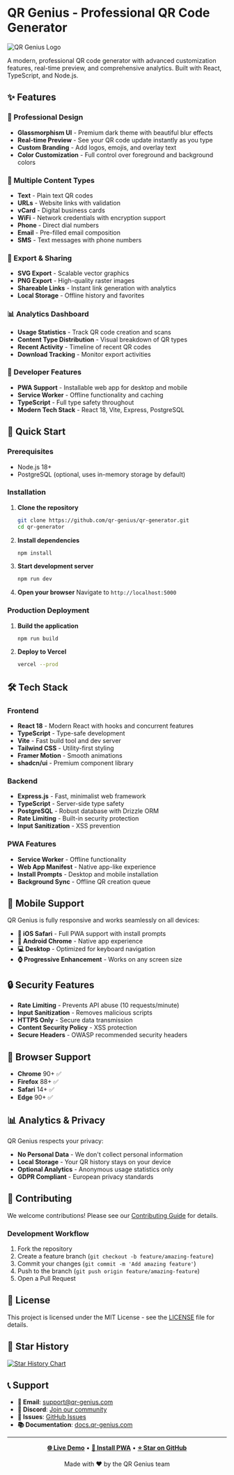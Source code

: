 # QR Genius - Professional QR Code Generator

![QR Genius Logo](https://img.shields.io/badge/QR-Genius-4f46e5?style=for-the-badge&logo=qrcode)

A modern, professional QR code generator with advanced customization features, real-time preview, and comprehensive analytics. Built with React, TypeScript, and Node.js.

## ✨ Features

### 🎨 Professional Design
- **Glassmorphism UI** - Premium dark theme with beautiful blur effects
- **Real-time Preview** - See your QR code update instantly as you type
- **Custom Branding** - Add logos, emojis, and overlay text
- **Color Customization** - Full control over foreground and background colors

### 📱 Multiple Content Types
- **Text** - Plain text QR codes
- **URLs** - Website links with validation
- **vCard** - Digital business cards
- **WiFi** - Network credentials with encryption support
- **Phone** - Direct dial numbers
- **Email** - Pre-filled email composition
- **SMS** - Text messages with phone numbers

### 🚀 Export & Sharing
- **SVG Export** - Scalable vector graphics
- **PNG Export** - High-quality raster images
- **Shareable Links** - Instant link generation with analytics
- **Local Storage** - Offline history and favorites

### 📊 Analytics Dashboard
- **Usage Statistics** - Track QR code creation and scans
- **Content Type Distribution** - Visual breakdown of QR types
- **Recent Activity** - Timeline of recent QR codes
- **Download Tracking** - Monitor export activities

### 🔧 Developer Features
- **PWA Support** - Installable web app for desktop and mobile
- **Service Worker** - Offline functionality and caching
- **TypeScript** - Full type safety throughout
- **Modern Tech Stack** - React 18, Vite, Express, PostgreSQL

## 🚀 Quick Start

### Prerequisites
- Node.js 18+ 
- PostgreSQL (optional, uses in-memory storage by default)

### Installation

1. **Clone the repository**
   ```bash
   git clone https://github.com/qr-genius/qr-generator.git
   cd qr-generator
   ```

2. **Install dependencies**
   ```bash
   npm install
   ```

3. **Start development server**
   ```bash
   npm run dev
   ```

4. **Open your browser**
   Navigate to `http://localhost:5000`

### Production Deployment

1. **Build the application**
   ```bash
   npm run build
   ```

2. **Deploy to Vercel**
   ```bash
   vercel --prod
   ```

## 🛠 Tech Stack

### Frontend
- **React 18** - Modern React with hooks and concurrent features
- **TypeScript** - Type-safe development
- **Vite** - Fast build tool and dev server
- **Tailwind CSS** - Utility-first styling
- **Framer Motion** - Smooth animations
- **shadcn/ui** - Premium component library

### Backend
- **Express.js** - Fast, minimalist web framework
- **TypeScript** - Server-side type safety
- **PostgreSQL** - Robust database with Drizzle ORM
- **Rate Limiting** - Built-in security protection
- **Input Sanitization** - XSS prevention

### PWA Features
- **Service Worker** - Offline functionality
- **Web App Manifest** - Native app-like experience
- **Install Prompts** - Desktop and mobile installation
- **Background Sync** - Offline QR creation queue

## 📱 Mobile Support

QR Genius is fully responsive and works seamlessly on all devices:

- **📱 iOS Safari** - Full PWA support with install prompts
- **🤖 Android Chrome** - Native app experience
- **💻 Desktop** - Optimized for keyboard navigation
- **⌚ Progressive Enhancement** - Works on any screen size

## 🔒 Security Features

- **Rate Limiting** - Prevents API abuse (10 requests/minute)
- **Input Sanitization** - Removes malicious scripts
- **HTTPS Only** - Secure data transmission
- **Content Security Policy** - XSS protection
- **Secure Headers** - OWASP recommended security headers

## 🎯 Browser Support

- **Chrome** 90+ ✅
- **Firefox** 88+ ✅
- **Safari** 14+ ✅
- **Edge** 90+ ✅

## 📊 Analytics & Privacy

QR Genius respects your privacy:
- **No Personal Data** - We don't collect personal information
- **Local Storage** - Your QR history stays on your device
- **Optional Analytics** - Anonymous usage statistics only
- **GDPR Compliant** - European privacy standards

## 🤝 Contributing

We welcome contributions! Please see our [Contributing Guide](CONTRIBUTING.md) for details.

### Development Workflow

1. Fork the repository
2. Create a feature branch (`git checkout -b feature/amazing-feature`)
3. Commit your changes (`git commit -m 'Add amazing feature'`)
4. Push to the branch (`git push origin feature/amazing-feature`)
5. Open a Pull Request

## 📄 License

This project is licensed under the MIT License - see the [LICENSE](LICENSE) file for details.

## 🌟 Star History

[![Star History Chart](https://api.star-history.com/svg?repos=qr-genius/qr-generator&type=Date)](https://star-history.com/#qr-genius/qr-generator&Date)

## 📞 Support

- **📧 Email**: support@qr-genius.com
- **💬 Discord**: [Join our community](https://discord.gg/qr-genius)
- **🐛 Issues**: [GitHub Issues](https://github.com/qr-genius/qr-generator/issues)
- **📚 Documentation**: [docs.qr-genius.com](https://docs.qr-genius.com)

---

<div align="center">

**[🌐 Live Demo](https://qr-genius.vercel.app)** • **[📱 Install PWA](https://qr-genius.vercel.app)** • **[⭐ Star on GitHub](https://github.com/qr-genius/qr-generator)**

Made with ❤️ by the QR Genius team

</div>